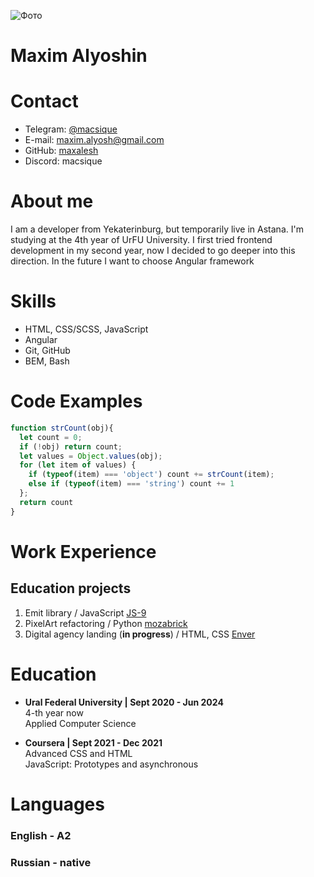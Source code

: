 ![Фото](https://habrastorage.org/getpro/moikrug/uploads/user/100/074/629/2/avatar/medium_9d2380122cd1b1d70e0d820daad00991.jpeg)
# Maxim Alyoshin
# Contact
* Telegram: [@macsique](https://t.me/macsique)
* E-mail: maxim.alyosh@gmail.com
* GitHub: [maxalesh](https://github.com/maxalesh)
* Discord: macsique

# About me
I am a developer from Yekaterinburg, but temporarily live in Astana. I'm studying at the 4th year of UrFU University. I first tried frontend development in my second year, now I decided to go deeper into this direction. In the future I want to choose Angular framework

# Skills
* HTML, CSS/SCSS, JavaScript
* Angular
* Git, GitHub
* BEM, Bash

# Code Examples

```javascript
function strCount(obj){
  let count = 0;
  if (!obj) return count; 
  let values = Object.values(obj);
  for (let item of values) {
    if (typeof(item) === 'object') count += strCount(item);
    else if (typeof(item) === 'string') count += 1
  };
  return count
}
```

# Work Experience
## Education projects

1. Emit library / JavaScript [JS-9](https://github.com/maxalesh/JS-9)
2. PixelArt refactoring / Python [mozabrick](https://github.com/maxalesh/refactoring)
3. Digital agency landing (**in progress**) / HTML, CSS [Enver](https://github.com/maxalesh/digital-agency-enver-landing)

# Education

* **Ural Federal University | Sept 2020 - Jun 2024**\
4-th year now\
Applied Computer Science
 
* **Coursera | Sept 2021 - Dec 2021**  
Advanced CSS and HTML\
JavaScript: Prototypes and asynchronous

# Languages
### English - A2
### Russian - native

